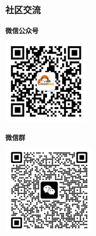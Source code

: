 # 社区交流
## 微信公众号
![图片.png](../images/gzh.jpg)

## 微信群
![图片.png](../images/wxq.png)
<!-- （添加请备注CloudEon） -->

